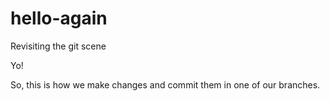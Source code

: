 # hello-again
Revisiting the git scene

Yo!

So, this is how we make changes and commit them in one of our branches.
